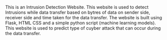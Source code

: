 This is an Intrusion Detection Website. This website is used to detect Intrusions while data transfer based on bytres of data on sender side, receiver side and time taken for the data transfer.
The website is built using Flask, HTML CSS and a simple python script (machine learning models).
This website is used to predict type of cuyber attack that can occur during the data transfer.


